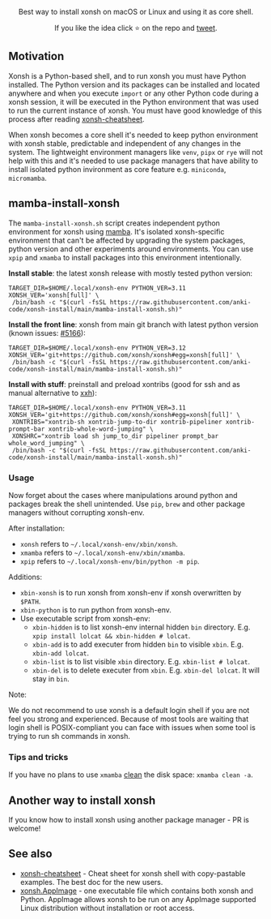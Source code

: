<p align="center">
Best way to install xonsh on macOS or Linux and using it as core shell.
</p>

<p align="center">  
If you like the idea click ⭐ on the repo and <a href="https://twitter.com/intent/tweet?text=Nice%20xontrib%20for%20the%20xonsh%20shell!&url=https://github.com/anki-code/xonsh-install" target="_blank">tweet</a>.
</p>

## Motivation

Xonsh is a Python-based shell, and to run xonsh you must have Python installed. The Python version and its packages can be installed and located anywhere and when you execute `import` or any other Python code during a xonsh session, it will be executed in the Python environment that was used to run the current instance of xonsh. You must have good knowledge of this process after reading [xonsh-cheatsheet](https://github.com/anki-code/xonsh-cheatsheet/).

When xonsh becomes a core shell it's needed to keep python environment with xonsh stable, predictable and independent of any changes in the system. The lightweight environment managers like `venv`, `pipx` or `rye` will not help with this and it's needed to use package managers that have ability to install isolated python invironment as core feature e.g. `miniconda`, `micromamba`.

## mamba-install-xonsh

The `mamba-install-xonsh.sh` script creates independent python environment for xonsh using [mamba](https://mamba.readthedocs.io/). It's isolated xonsh-specific environment that can't be affected by upgrading the system packages, python version and other experiments around environments. You can use `xpip` and `xmamba` to install packages into this environment intentionally.

**Install stable**: the latest xonsh release with mostly tested python version:

```xsh
TARGET_DIR=$HOME/.local/xonsh-env PYTHON_VER=3.11 XONSH_VER='xonsh[full]' \
 /bin/bash -c "$(curl -fsSL https://raw.githubusercontent.com/anki-code/xonsh-install/main/mamba-install-xonsh.sh)"
```

**Install the front line**: xonsh from main git branch with latest python version (known issues: [#5166](https://github.com/xonsh/xonsh/issues/5166)):

```xsh
TARGET_DIR=$HOME/.local/xonsh-env PYTHON_VER=3.12 XONSH_VER='git+https://github.com/xonsh/xonsh#egg=xonsh[full]' \
 /bin/bash -c "$(curl -fsSL https://raw.githubusercontent.com/anki-code/xonsh-install/main/mamba-install-xonsh.sh)"
```

**Install with stuff**: preinstall and preload xontribs (good for ssh and as manual alternative to [xxh](https://github.com/xxh/xxh)):

```xsh
TARGET_DIR=$HOME/.local/xonsh-env PYTHON_VER=3.11 XONSH_VER='git+https://github.com/xonsh/xonsh#egg=xonsh[full]' \
 XONTRIBS="xontrib-sh xontrib-jump-to-dir xontrib-pipeliner xontrib-prompt-bar xontrib-whole-word-jumping" \
 XONSHRC="xontrib load sh jump_to_dir pipeliner prompt_bar whole_word_jumping" \
 /bin/bash -c "$(curl -fsSL https://raw.githubusercontent.com/anki-code/xonsh-install/main/mamba-install-xonsh.sh)"
```

### Usage

Now forget about the cases where manipulations around python and packages break the shell unintended. Use `pip`, `brew` and other package managers without corrupting xonsh-env.

After installation:
* `xonsh` refers to `~/.local/xonsh-env/xbin/xonsh`.
* `xmamba` refers to `~/.local/xonsh-env/xbin/xmamba`.
* `xpip` refers to `~/.local/xonsh-env/bin/python -m pip`.

Additions:

* `xbin-xonsh` is to run xonsh from xonsh-env if xonsh overwritten by `$PATH`.
* `xbin-python` is to run python from xonsh-env.
* Use executable script from xonsh-env:
  * `xbin-hidden` is to list xonsh-env internal hidden `bin` directory. E.g. `xpip install lolcat && xbin-hidden # lolcat`.
  * `xbin-add` is to add executer from hidden `bin` to visible `xbin`. E.g. `xbin-add lolcat`.
  * `xbin-list` is to list visible `xbin` directory. E.g. `xbin-list # lolcat`.
  * `xbin-del` is to delete executer from `xbin`. E.g. `xbin-del lolcat`. It will stay in `bin`.

Note:

We do not recommend to use xonsh is a default login shell if you are not feel you strong and experienced. Because of most tools are waiting that login shell is POSIX-compliant you can face with issues when some tool is trying to run sh commands in xonsh.

### Tips and tricks

If you have no plans to use `xmamba` [clean](https://fig.io/manual/mamba/clean) the disk space: `xmamba clean -a`.

## Another way to install xonsh

If you know how to install xonsh using another package manager - PR is welcome!

## See also
* [xonsh-cheatsheet](https://github.com/anki-code/xonsh-cheatsheet/tree/main) - Cheat sheet for xonsh shell with copy-pastable examples. The best doc for the new users. 
* [xonsh.AppImage](https://xon.sh/appimage.html) - one executable file which contains both xonsh and Python. AppImage allows xonsh to be run on any AppImage supported Linux distribution without installation or root access.
